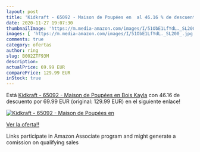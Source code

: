 ```yaml
---
layout: post
title: 'Kidkraft - 65092 - Maison de Poupées en  al 46.16 % de descuento'
date: 2020-11-27 19:07:30
thumbnailImage: 'https://m.media-amazon.com/images/I/51ObE1LfYdL._SL200_.jpg'
images: [ 'https://m.media-amazon.com/images/I/51ObE1LfYdL._SL200_.jpg' ]
comments: true
category: ofertas
author: ring
slug: B002ZTF93M
description:
actualPrice: 69.99 EUR
comparePrice: 129.99 EUR
inStock: true
---
```


Está [Kidkraft - 65092 - Maison de Poupées en Bois Kayla](https://www.amazon.fr/dp/B002ZTF93M/?tag=tolees0d-21) con 46.16 de descuento por 69.99 EUR (original: 129.99 EUR) en el siguiente enlace!

[![Kidkraft - 65092 - Maison de Poupées en ](https://m.media-amazon.com/images/I/51ObE1LfYdL._SL200_.jpg)](https://www.amazon.fr/dp/B002ZTF93M/?tag=tolees0d-21)

[Ver la oferta!!](https://www.amazon.fr/dp/B002ZTF93M/?tag=tolees0d-21)

Links participate in Amazon Associate program and might generate a comission on qualifying sales



